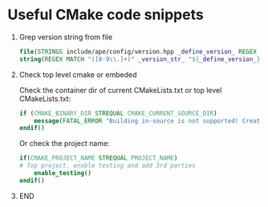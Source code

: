 # Useful CMake code snippets

1. Grep version string from file

    ```cmake
    file(STRINGS include/ape/config/version.hpp _define_version_ REGEX "APE_CONFIG_VERSION")
    string(REGEX MATCH "([0-9\\.]+)" _version_str_ "${_define_version_}")
    ```

2. Check top level cmake or embeded

    Check the container dir of current CMakeLists.txt or top level CMakeLists.txt:

    ```cmake
    if (CMAKE_BINARY_DIR STREQUAL CMAKE_CURRENT_SOURCE_DIR)
        message(FATAL_ERROR "Building in-source is not supported! Create a build dir and remove ${CMAKE_SOURCE_DIR}/CMakeCache.txt")
    endif()
    ```

    Or check the project name:

    ```cmake
    if(CMAKE_PROJECT_NAME STREQUAL PROJECT_NAME)
    # Top project, enable testing and add 3rd parties
        enable_testing()
    endif()
    ```

3. END
